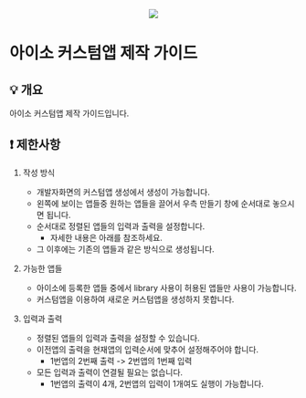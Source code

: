 <p align="center">
  <a href="https://aiso.ai/dev/createApp/customApp/customAppCreate/?type=custom">
    <img src="https://user-images.githubusercontent.com/38392519/161871074-38b5cf3e-8a5b-436f-9f10-c6c3943e877c.png" />
  </a>
</p>

# 아이소 커스텀앱 제작 가이드

## 💡 개요
아이소 커스텀앱 제작 가이드입니다.

## ❗ 제한사항
1. 작성 방식
    - 개발자화면의 커스텀앱 생성에서 생성이 가능합니다.
    - 왼쪽에 보이는 앱들중 원하는 앱들을 끌어서 우측 만들기 창에 순서대로 놓으시면 됩니다.
    - 순서대로 정렬된 앱들의 입력과 출력을 설정합니다.
        * 자세한 내용은 아래를 참조하세요.
    - 그 이후에는 기존의 앱들과 같은 방식으로 생성됩니다.

2. 가능한 앱들
    - 아이소에 등록한 앱들 중에서 library 사용이 허용된 앱들만 사용이 가능합니다.
    - 커스텀앱을 이용하여 새로운 커스텀앱을 생성하지 못합니다.

3. 입력과 출력
    - 정렬된 앱들의 입력과 출력을 설정할 수 있습니다.
    - 이전앱의 출력을 현재앱의 입력순서에 맞추어 설정해주어야 합니다.
        * 1번앱의 2번째 출력 -> 2번앱의 1번째 입력
    - 모든 입력과 출력이 연결될 필요는 없습니다.
        * 1번앱의 출력이 4개, 2번앱의 입력이 1개여도 실행이 가능합니다.
